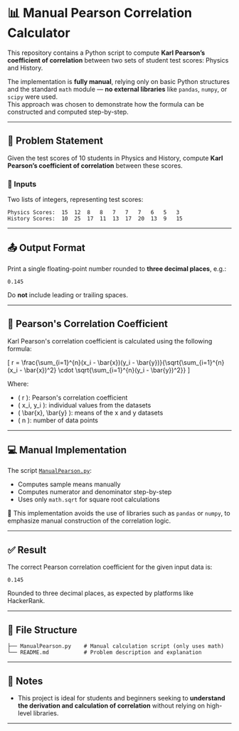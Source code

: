 # 📊 Manual Pearson Correlation Calculator

This repository contains a Python script to compute **Karl Pearson’s coefficient of correlation** between two sets of student test scores: Physics and History.

The implementation is **fully manual**, relying only on basic Python structures and the standard `math` module — **no external libraries** like `pandas`, `numpy`, or `scipy` were used.  
This approach was chosen to demonstrate how the formula can be constructed and computed step-by-step.

---

## 🧩 Problem Statement

Given the test scores of 10 students in Physics and History, compute **Karl Pearson’s coefficient of correlation** between these scores.

### 🎯 Inputs

Two lists of integers, representing test scores:

```
Physics Scores:  15  12  8   8   7   7   7   6   5   3  
History Scores:  10  25  17  11  13  17  20  13  9   15
```

---

## 📤 Output Format

Print a single floating-point number rounded to **three decimal places**, e.g.:

```
0.145
```

Do **not** include leading or trailing spaces.

---

## 📐 Pearson's Correlation Coefficient

Karl Pearson's correlation coefficient is calculated using the following formula:

\[
r = \frac{\sum_{i=1}^{n}(x_i - \bar{x})(y_i - \bar{y})}{\sqrt{\sum_{i=1}^{n}(x_i - \bar{x})^2} \cdot \sqrt{\sum_{i=1}^{n}(y_i - \bar{y})^2}}
\]

Where:

- \( r \): Pearson's correlation coefficient  
- \( x_i, y_i \): individual values from the datasets  
- \( \bar{x}, \bar{y} \): means of the x and y datasets  
- \( n \): number of data points

---

## 💻 Manual Implementation

The script [`ManualPearson.py`](ManualPearson.py):

- Computes sample means manually
- Computes numerator and denominator step-by-step
- Uses only `math.sqrt` for square root calculations

📌 This implementation avoids the use of libraries such as `pandas` or `numpy`, to emphasize manual construction of the correlation logic.

---

## ✅ Result

The correct Pearson correlation coefficient for the given input data is:

```
0.145
```

Rounded to three decimal places, as expected by platforms like HackerRank.

---

## 📂 File Structure

```
├── ManualPearson.py    # Manual calculation script (only uses math)
└── README.md           # Problem description and explanation
```

---

## 🧠 Notes

- This project is ideal for students and beginners seeking to **understand the derivation and calculation of correlation** without relying on high-level libraries.

---
